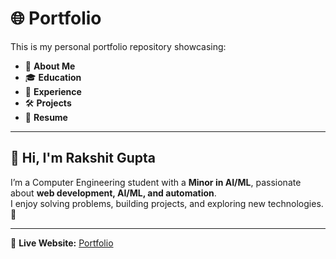 # 🌐 Portfolio

This is my personal portfolio repository showcasing:

- 👤 **About Me**
- 🎓 **Education**
- 💼 **Experience**
- 🛠️ **Projects**
- 📄 **Resume**

---

## 👋 Hi, I'm Rakshit Gupta  
I’m a Computer Engineering student with a **Minor in AI/ML**, passionate about **web development, AI/ML, and automation**.  
I enjoy solving problems, building projects, and exploring new technologies. 🚀  

---

🔗 **Live Website:** [Portfolio](https://rakshitgupta9.github.io/Portfolio/)
